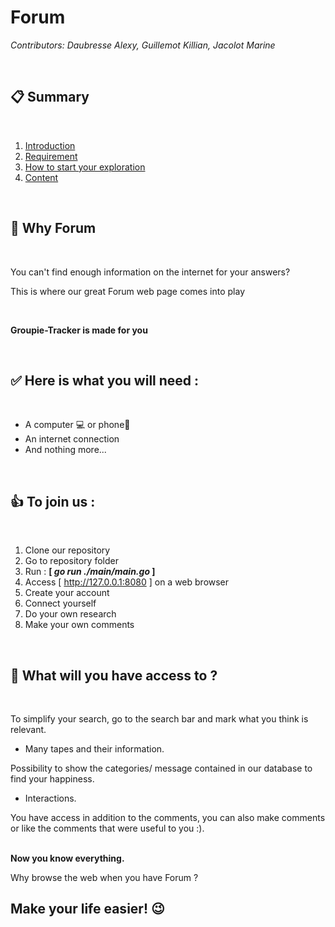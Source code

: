 # **Forum**
*Contributors: Daubresse Alexy, Guillemot Killian, Jacolot Marine*

<br>

## **📋 Summary**

<br>

1. [Introduction](#📖-why-forum)
2. [Requirement](#✅-here-is-what-you-will-need)
3. [How to start your exploration](#👍-to-join-us)
4. [Content](#🎯-what-will-you-have-access-to)

<br>

## **📖 Why Forum**

<br>

You can't find enough information on the internet for your answers?

This is where our great Forum web page comes into play

<br>

**Groupie-Tracker is made for you**

<br>

## **✅ Here is what you will need :**

<br>

* A computer 💻 or phone📱
* An internet connection
* And nothing more...

<br>

## **👍 To join us :**

<br>

1. Clone our repository
2. Go to repository folder
3. Run : **[ *go run ./main/main.go* ]**
4. Access [ http://127.0.0.1:8080 ] on a web browser
5. Create your account
6. Connect yourself
7. Do your own research
8. Make your own comments

<br>

## **🎯 What will you have access to ?**

<br>

To simplify your search, go to the search bar and mark what you think is relevant.

- Many tapes and their information.

Possibility to show the categories/ message contained in our database to find your happiness.

- Interactions.

You have access in addition to the comments, you can also make comments or like the comments that were useful to you :).
<br>
<br>

**Now you know everything.**

Why browse the web when you have Forum ?


## **Make your life easier! 😉**